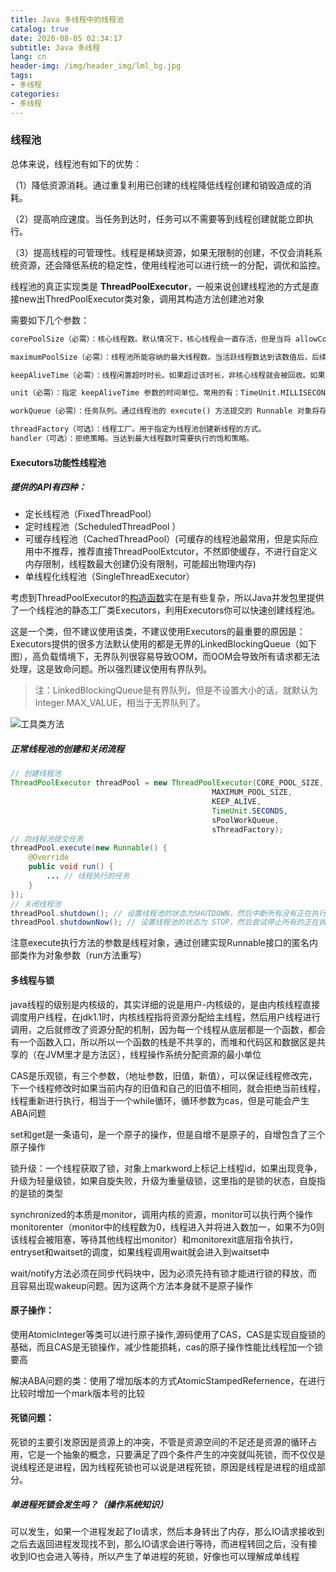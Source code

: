 ```yaml
---
title: Java 多线程中的线程池
catalog: true
date: 2020-08-05 02:34:17
subtitle: Java 多线程
lang: cn
header-img: /img/header_img/lml_bg.jpg
tags:
- 多线程
categories:
- 多线程
---
```


### 线程池

总体来说，线程池有如下的优势：

（1）降低资源消耗。通过重复利用已创建的线程降低线程创建和销毁造成的消耗。

（2）提高响应速度。当任务到达时，任务可以不需要等到线程创建就能立即执行。

（3）提高线程的可管理性。线程是稀缺资源，如果无限制的创建，不仅会消耗系统资源，还会降低系统的稳定性，使用线程池可以进行统一的分配，调优和监控。

线程池的真正实现类是 **ThreadPoolExecutor**，一般来说创建线程池的方式是直接new出ThredPoolExecutor类对象，调用其构造方法创建池对象

需要如下几个参数：

```txt
corePoolSize（必需）：核心线程数。默认情况下，核心线程会一直存活，但是当将 allowCoreThreadTimeout 设置为 true 时，核心线程也会超时回收。

maximumPoolSize（必需）：线程池所能容纳的最大线程数。当活跃线程数达到该数值后，后续的新任务将会阻塞。

keepAliveTime（必需）：线程闲置超时时长。如果超过该时长，非核心线程就会被回收。如果将 allowCoreThreadTimeout 设置为 true 时，核心线程也会超时回收。

unit（必需）：指定 keepAliveTime 参数的时间单位。常用的有：TimeUnit.MILLISECONDS（毫秒）、TimeUnit.SECONDS（秒）、TimeUnit.MINUTES（分）。

workQueue（必需）：任务队列。通过线程池的 execute() 方法提交的 Runnable 对象将存储在该参数中。其采用阻塞队列实现。

threadFactory（可选）：线程工厂。用于指定为线程池创建新线程的方式。
handler（可选）：拒绝策略。当达到最大线程数时需要执行的饱和策略。

```





#### Executors功能性线程池

##### 提供的API有四种：

- 定长线程池（FixedThreadPool）
- 定时线程池（ScheduledThreadPool ）
- 可缓存线程池（CachedThreadPool）(可缓存的线程池最常用，但是实际应用中不推荐，推荐直接ThreadPoolExtcutor，不然即使缓存，不进行自定义内存限制，线程数最大创建仍没有限制，可能超出物理内存)
- 单线程化线程池（SingleThreadExecutor）

考虑到ThreadPoolExecutor的[构造函数](https://so.csdn.net/so/search?q=构造函数&spm=1001.2101.3001.7020)实在是有些复杂，所以Java并发包里提供了一个线程池的静态工厂类Executors，利用Executors你可以快速创建线程池。

这是一个类，但不建议使用该类，不建议使用Executors的最重要的原因是：Executors提供的很多方法默认使用的都是无界的LinkedBlockingQueue（如下图），高负载情境下，无界队列很容易导致OOM，而OOM会导致所有请求都无法处理，这是致命问题。所以强烈建议使用有界队列。

> 注：LinkedBlockingQueue是有界队列，但是不设置大小的话，就默认为Integer.MAX_VALUE，相当于无界队列了。



![工具类方法](https://img-blog.csdnimg.cn/20200319153306281.png?x-oss-process=image/watermark,type_ZmFuZ3poZW5naGVpdGk,shadow_10,text_aHR0cHM6Ly9ibG9nLmNzZG4ubmV0L0hlbnJ5X0xpbl9XaW5k,size_16,color_FFFFFF,t_70)

##### 正常线程池的创建和关闭流程

```java
// 创建线程池
ThreadPoolExecutor threadPool = new ThreadPoolExecutor(CORE_POOL_SIZE,
                                             MAXIMUM_POOL_SIZE,
                                             KEEP_ALIVE,
                                             TimeUnit.SECONDS,
                                             sPoolWorkQueue,
                                             sThreadFactory);
// 向线程池提交任务
threadPool.execute(new Runnable() {
    @Override
    public void run() {
        ... // 线程执行的任务
    }
});
// 关闭线程池
threadPool.shutdown(); // 设置线程池的状态为SHUTDOWN，然后中断所有没有正在执行任务的线程
threadPool.shutdownNow(); // 设置线程池的状态为 STOP，然后尝试停止所有的正在执行或暂停任务的线程，并返回等待执行任务的列表
```

注意execute执行方法的参数是线程对象，通过创建实现Runnable接口的匿名内部类作为对象参数（run方法重写）



#### 多线程与锁

java线程的级别是内核级的，其实详细的说是用户-内核级的，是由内核线程直接调度用户线程，在jdk1.1时，内核线程指将资源分配给主线程，然后用户线程进行调用，之后就修改了资源分配的机制，因为每一个线程从底层都是一个函数，都会有一个函数入口，所以所以一个函数的栈是不共享的，而堆和代码区和数据区是共享的（在JVM里才是方法区），线程操作系统分配资源的最小单位

CAS是乐观锁，有三个参数，（地址参数，旧值，新值），可以保证线程修改完，下一个线程修改时如果当前内存的旧值和自己的旧值不相同，就会拒绝当前线程，线程重新进行执行，相当于一个while循环，循环参数为cas，但是可能会产生ABA问题

set和get是一条语句，是一个原子的操作，但是自增不是原子的，自增包含了三个原子操作

锁升级：一个线程获取了锁，对象上markword上标记上线程id，如果出现竞争，升级为轻量级锁，如果自旋失败，升级为重量级锁，这里指的是锁的状态，自旋指的是锁的类型

synchronized的本质是monitor，调用内核的资源，monitor可以执行两个操作monitorenter（monitor中的线程数为0，线程进入并将进入数加一，如果不为0则该线程会被阻塞，等待其他线程出monitor）和monitorexit底层指令执行，entryset和waitset的调度，如果线程调用wait就会进入到waitset中

wait/notify方法必须在同步代码块中，因为必须先持有锁才能进行锁的释放，而且容易出现wakeup问题。因为这两个方法本身就不是原子操作

#### 原子操作：

使用AtomicInteger等类可以进行原子操作,源码使用了CAS，CAS是实现自旋锁的基础，而且CAS是无锁操作，减少性能损耗，cas的原子操作性能比线程加一个锁要高

解决ABA问题的类：使用了增加版本的方式AtomicStampedRefernence，在进行比较时增加一个mark版本号的比较

#### 死锁问题：

死锁的主要引发原因是资源上的冲突，不管是资源空间的不足还是资源的循环占用，它是一个抽象的概念，只要满足了四个条件产生的冲突就叫死锁，而不仅仅是说线程还是进程，因为线程死锁也可以说是进程死锁，原因是线程是进程的组成部分。

##### 单进程死锁会发生吗？（操作系统知识）

可以发生，如果一个进程发起了Io请求，然后本身转出了内存，那么IO请求接收到之后去返回进程发现找不到，那么IO请求会进行等待，而进程转回之后，没有接收到IO也会进入等待，所以产生了单进程的死锁，好像也可以理解成单线程